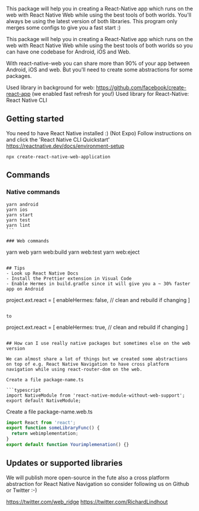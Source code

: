 This package will help you in creating a React-Native app which runs on the web with React Native Web while using the best tools of both worlds. You'll always be using the latest version of both libraries. This program only merges some configs to give you a fast start :)

This package will help you in creating a React-Native app which runs on the web with React Native Web while using the best tools of both worlds so you can have one codebase for Android, iOS and Web.

With react-native-web you can share more than 90% of your app between Android, iOS and web. But you'll need to create some abstractions for some packages.

Used library in background for web: https://github.com/facebook/create-react-app (we enabled fast refresh for you!)
Used library for React-Native: React Native CLI

## Getting started

You need to have React Native installed :) (Not Expo)
Follow instructions on and click the 'React Native CLI Quickstart'
https://reactnative.dev/docs/environment-setup

```
npx create-react-native-web-application
```

## Commands

### Native commands

````
yarn android
yarn ios
yarn start
yarn test
yarn lint
```

### Web commands

````

yarn web
yarn web:build
yarn web:test
yarn web:eject

```

## Tips
- Look up React Native Docs
- Install the Prettier extension in Visual Code
- Enable Hermes in build.gradle since it will give you a ~ 30% faster app on Android

```
project.ext.react = [
    enableHermes: false,  // clean and rebuild if changing
]
```

to

```
project.ext.react = [
    enableHermes: true,  // clean and rebuild if changing
]
```

## How can I use really native packages but sometimes else on the web version

We can almost share a lot of things but we created some abstractions on top of e.g. React Native Navigation to have cross platform navigation while using react-router-dom on the web.

Create a file package-name.ts

```typescript
import NativeModule from 'react-native-module-without-web-support';
export default NativeModule;
```

Create a file package-name.web.ts

```typescript
import React from 'react';
export function someLibraryFunc() {
  return webimplementation;
}
export default function Yourimplemenation() {}
```


## Updates or supported libraries
We will publish more open-source in the fute also a cross platform abstraction for React Native Navigation so consider following us on Github or Twitter :-)

https://twitter.com/web_ridge
https://twitter.com/RichardLindhout
